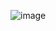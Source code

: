 ![image](https://user-images.githubusercontent.com/19663316/116780249-0aa16680-aa99-11eb-9836-49f5d2f73d46.png)
